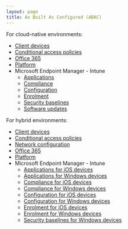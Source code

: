```yaml
---
layout: page
title: As Built As Configured (ABAC)
---
```


For cloud-native environments:

* [Client devices](/blueprint/abac/client-devices.html)
* [Conditional access policies](/blueprint/abac/conditional-access-policies.html)
* [Office 365](/blueprint/abac/office-365.html)
* [Platform](/blueprint/abac/platform.html)
* Microsoft Endpoint Manager - Intune
  * [Applications](/blueprint/abac/intune-applications.html)
  * [Compliance](/blueprint/abac/intune-compliance.html)
  * [Configuration](/blueprint/abac/intune-configuration.html)
  * [Enrolment](/blueprint/abac/intune-enrolment.html)
  * [Security baselines](/blueprint/abac/intune-security-baselines.html)
  * [Software updates](/blueprint/abac/intune-software-updates.html)

For hybrid environments:

* [Client devices](/blueprint/abac/hybrid-client-devices.html)
* [Conditional access policies](/blueprint/abac/hybrid-conditional-access-policies.html)
* [Network configuration](/blueprint/abac/hybrid-network-configuration.html)
* [Office 365](/blueprint/abac/hybrid-office-365.html)
* [Platform](/blueprint/abac/hybrid-platform.html)
* Microsoft Endpoint Manager - Intune
  * [Applications for iOS devices](/blueprint/abac/hybrid-intune-applications-ios.html)
  * [Applications for Windows devices](/blueprint/abac/hybrid-intune-applications-windows.html)
  * [Compliance for iOS devices](/blueprint/abac/hybrid-intune-compliance-ios.html)
  * [Compliance for Windows devices](/blueprint/abac/hybrid-intune-compliance-windows.html)
  * [Configuration for iOS devices](/blueprint/abac/hybrid-intune-configuration-ios.html)
  * [Configuration for Windows devices](/blueprint/abac/hybrid-intune-configuration-windows.html)
  * [Enrolment for iOS devices](/blueprint/abac/hybrid-intune-enrolment-ios.html)
  * [Enrolment for Windows devices](/blueprint/abac/hybrid-intune-enrolment-windows.html)
  * [Security baselines for Windows devices](/blueprint/abac/hybrid-intune-security-baselines-windows.html)
